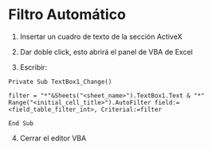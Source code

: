 # Filtro Automático

1. Insertar un cuadro de texto de la sección ActiveX

2. Dar doble click, esto abrirá el panel de VBA de Excel

3. Escribir:

```
Private Sub TextBox1_Change()

filter = "*"&Sheets("<sheet_name>").TextBox1.Text & "*"
Range("<initial_cell_title>").AutoFilter field:=<field_table_filter_int>, Criterial:=filter

End Sub
```

4. Cerrar el editor VBA